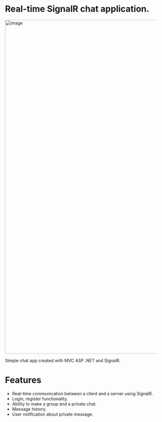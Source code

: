 # Real-time SignalR chat application.

<img width="1100" alt="image" url="https://ibb.co/2vnvBxM">

Simple chat app created with MVC ASP .NET and SignalR.

# Features

- Real-time communication between a client and a server using SignalR.
- Login, register functionality.
- Ability to make a group and a private chat.
- Message history.
- User notification about private message.
